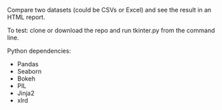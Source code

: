 Compare two datasets (could be CSVs or Excel) and see the result in an HTML report.

To test: clone or download the repo and run tkinter.py from the command line.

Python dependencies:

* Pandas
* Seaborn
* Bokeh
* PIL
* Jinja2
* xlrd
